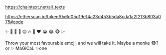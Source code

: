 https://chaintext.net/all_texts

https://etherscan.io/token/0x6d05d19e14a23d453b5da8cda1a2f213b803a075#code

✨
🙏
🥰
🥺
😍
🔥
🤣
❤️
😭
😂
🐵
📈

Throw your most favourable emoji, and we will take it. Maybe a monke 🐵? or ✨ MaGiCaL ✨one